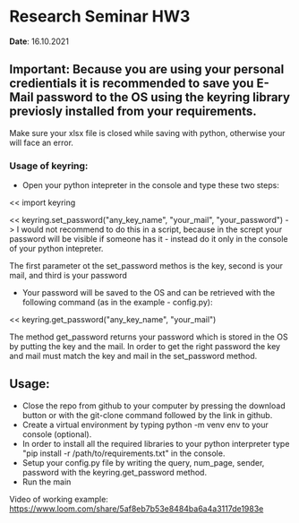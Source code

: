 # Research Seminar HW3

**Date**: 16.10.2021

## Important: Because you are using your personal credientials it is recommended to save you E-Mail password to the OS using the keyring library previosly installed from your requirements. 
Make sure your xlsx file is closed while saving with python, otherwise your will face an error. 

### Usage of keyring: 
- Open your python intepreter in the console and type these two steps:

<< import keyring

<< keyring.set_password("any_key_name", "your_mail", "your_password") -> I would not recommend to do this in a script, because in the scrept your password will be visible if someone has it - instead do it only in the console of your python intepreter.

The first parameter ot the set_password methos is the key, second is your mail, and third is your password

- Your password will be saved to the OS and can be retrieved with the following command (as in the example - config.py):

<< keyring.get_password("any_key_name", "your_mail")

The method get_password returns your password which is stored in the OS by putting the key and the mail. In order to get the right password the key and mail must match the key and mail in the set_password method. 

## Usage:

- Close the repo from github to your computer by pressing the download button or with the git-clone command followed by the link in github.
- Create a virtual environment by typing python -m venv env to your console (optional).
- In order to install all the required libraries to your python interpreter type "pip install -r /path/to/requirements.txt" in the console.
- Setup your config.py file by writing the query, num_page, sender, password with the keyring.get_password method.
- Run the main


Video of working example: https://www.loom.com/share/5af8eb7b53e8484ba6a4a3117de1983e



